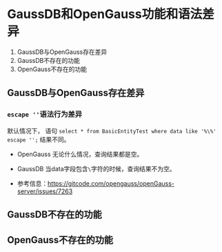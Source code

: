 # GaussDB和OpenGauss功能和语法差异

1. GaussDB与OpenGauss存在差异
2. GaussDB不存在的功能
3. OpenGauss不存在的功能


## GaussDB与OpenGauss存在差异

### `escape ''`语法行为差异

默认情况下， 语句 `select * from BasicEntityTest where data like '%\%' escape '';` 结果不同。

* OpenGauss
  无论什么情况，查询结果都是空。
 
* GaussDB
  当data字段包含`\`字符的时候，查询结果不为空。 

* 参考信息：https://gitcode.com/opengauss/openGauss-server/issues/7263

## GaussDB不存在的功能

## OpenGauss不存在的功能


